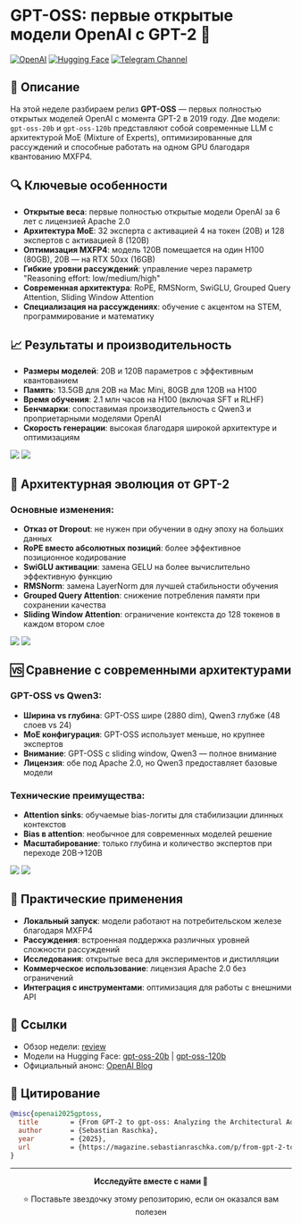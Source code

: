 # GPT-OSS: первые открытые модели OpenAI с GPT-2 🚀

[![OpenAI](https://img.shields.io/badge/OpenAI-GPT--OSS-green)](https://openai.com/index/introducing-gpt-oss/)
[![Hugging Face](https://img.shields.io/badge/Hugging%20Face-Models-blue)](https://huggingface.co/openai)
[![Telegram Channel](https://img.shields.io/badge/Telegram-TheWeeklyBrief-blue)](https://t.me/TheWeeklyBrief)

## 📝 Описание

На этой неделе разбираем релиз **GPT-OSS** — первых полностью открытых моделей OpenAI с момента GPT-2 в 2019 году. Две модели: `gpt-oss-20b` и `gpt-oss-120b` представляют собой современные LLM с архитектурой MoE (Mixture of Experts), оптимизированные для рассуждений и способные работать на одном GPU благодаря квантованию MXFP4.

## 🔍 Ключевые особенности

- **Открытые веса**: первые полностью открытые модели OpenAI за 6 лет с лицензией Apache 2.0
- **Архитектура MoE**: 32 эксперта с активацией 4 на токен (20B) и 128 экспертов с активацией 8 (120B)
- **Оптимизация MXFP4**: модель 120B помещается на один H100 (80GB), 20B — на RTX 50xx (16GB)
- **Гибкие уровни рассуждений**: управление через параметр "Reasoning effort: low/medium/high"
- **Современная архитектура**: RoPE, RMSNorm, SwiGLU, Grouped Query Attention, Sliding Window Attention
- **Специализация на рассуждениях**: обучение с акцентом на STEM, программирование и математику

## 📈 Результаты и производительность

- **Размеры моделей**: 20B и 120B параметров с эффективным квантованием
- **Память**: 13.5GB для 20B на Mac Mini, 80GB для 120B на H100
- **Время обучения**: 2.1 млн часов на H100 (включая SFT и RLHF)
- **Бенчмарки**: сопоставимая производительность с Qwen3 и проприетарными моделями OpenAI
- **Скорость генерации**: высокая благодаря широкой архитектуре и оптимизациям

![](assets/Figure-01.png)
![](assets/Figure-02.jpg)

## 🧠 Архитектурная эволюция от GPT-2

### Основные изменения:
- **Отказ от Dropout**: не нужен при обучении в одну эпоху на больших данных
- **RoPE вместо абсолютных позиций**: более эффективное позиционное кодирование
- **SwiGLU активации**: замена GELU на более вычислительно эффективную функцию
- **RMSNorm**: замена LayerNorm для лучшей стабильности обучения
- **Grouped Query Attention**: снижение потребления памяти при сохранении качества
- **Sliding Window Attention**: ограничение контекста до 128 токенов в каждом втором слое

![](assets/Figure-05.jpg)
![](assets/Figure-06.jpg)

## 🆚 Сравнение с современными архитектурами

### GPT-OSS vs Qwen3:
- **Ширина vs глубина**: GPT-OSS шире (2880 dim), Qwen3 глубже (48 слоев vs 24)
- **MoE конфигурация**: GPT-OSS использует меньше, но крупнее экспертов
- **Внимание**: GPT-OSS с sliding window, Qwen3 — полное внимание
- **Лицензия**: обе под Apache 2.0, но Qwen3 предоставляет базовые модели

### Технические преимущества:
- **Attention sinks**: обучаемые bias-логиты для стабилизации длинных контекстов
- **Bias в attention**: необычное для современных моделей решение
- **Масштабирование**: только глубина и количество экспертов при переходе 20B→120B

![](assets/Figure-13.png)
![](assets/Figure-14.png)

## 🌟 Практические применения

- **Локальный запуск**: модели работают на потребительском железе благодаря MXFP4
- **Рассуждения**: встроенная поддержка различных уровней сложности рассуждений
- **Исследования**: открытые веса для экспериментов и дистилляции
- **Коммерческое использование**: лицензия Apache 2.0 без ограничений
- **Интеграция с инструментами**: оптимизация для работы с внешними API

## 🔗 Ссылки

- Обзор недели: [review](https://verbasik.github.io/Weekly-arXiv-ML-AI-Research-Review/#2025/week-39-40)
- Модели на Hugging Face: [gpt-oss-20b](https://huggingface.co/openai/gpt-oss-20b) | [gpt-oss-120b](https://huggingface.co/openai/gpt-oss-120b)
- Официальный анонс: [OpenAI Blog](https://openai.com/index/introducing-gpt-oss/)

## 📜 Цитирование

```bibtex
@misc{openai2025gptoss,
  title        = {From GPT-2 to gpt-oss: Analyzing the Architectural Advances},
  author       = {Sebastian Raschka},
  year         = {2025},
  url          = {https://magazine.sebastianraschka.com/p/from-gpt-2-to-gpt-oss-analyzing-the}
}
```

---

<div align="center">

**Исследуйте вместе с нами 🚀**

⭐ Поставьте звездочку этому репозиторию, если он оказался вам полезен

</div>
